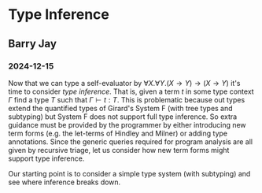 # Type Inference
## Barry Jay
### 2024-12-15

Now that we can type a self-evaluator by $\forall X.\forall Y. (X \to Y) \to (X \to Y)$
it's time to consider *type inference*. That is, given a term $t$ in some type context $\Gamma$ find a type $T$ such that $\Gamma \vdash t : T$.
This is problematic because out types extend the quantified types of Girard's System F (with tree types and subtyping) but System F does not support full type inference. So extra guidance must be provided by the programmer by either introducing new term forms (e.g. the let-terms of Hindley and Milner) or adding type annotations. Since the generic queries required for program analysis are all given by recursive triage, let us consider how new term forms might support type inference. 

Our starting point is to consider a simple type system (with subtyping) and see where inference breaks down. 




